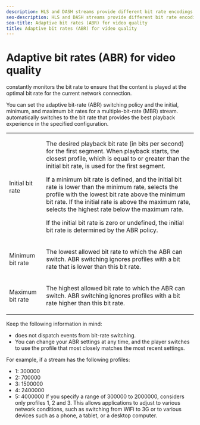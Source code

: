 ```yaml
---
description: HLS and DASH streams provide different bit rate encodings (profiles) for the same short burst of video. can select the quality level for each burst based on the available bandwidth.
seo-description: HLS and DASH streams provide different bit rate encodings (profiles) for the same short burst of video. can select the quality level for each burst based on the available bandwidth.
seo-title: Adaptive bit rates (ABR) for video quality
title: Adaptive bit rates (ABR) for video quality
---
```


# Adaptive bit rates (ABR) for video quality

constantly monitors the bit rate to ensure that the content is played at the optimal bit rate for the current network connection.

You can set the adaptive bit-rate (ABR) switching policy and the initial, minimum, and maximum bit rates for a multiple-bit-rate (MBR) stream.  automatically switches to the bit rate that provides the best playback experience in the specified configuration.

<table id="table_AF838E082235406AA359BF1C1A77F85F"> 
 <tgroup cols="2">
  <colspec colname="col01" colnum="1" colwidth="1.00*" />
  <colspec colnum="2" colname="col2" colwidth="3.45*" /> 
  <tbody> 
   <tr> 
    <td colname="col01">Initial bit rate </td> 
    <td colname="col2"> <p>The desired playback bit rate (in bits per second) for the first segment. When playback starts, the closest profile, which is equal to or greater than the initial bit rate, is used for the first segment. </p> <p> If a minimum bit rate is defined, and the initial bit rate is lower than the minimum rate, 
      <ph conkeyref="phrases/primetime-sdk-name" /> selects the profile with the lowest bit rate above the minimum bit rate. If the initial rate is above the maximum rate, 
      <ph conkeyref="phrases/primetime-sdk-name" /> selects the highest rate below the maximum rate. </p> <p>If the initial bit rate is zero or undefined, the initial bit rate is determined by the ABR policy. </p> </td> 
   </tr> 
   <tr> 
    <td colname="col01">Minimum bit rate </td> 
    <td colname="col2"> <p>The lowest allowed bit rate to which the ABR can switch. ABR switching ignores profiles with a bit rate that is lower than this bit rate. </p> </td> 
   </tr> 
   <tr> 
    <td colname="col01">Maximum bit rate </td> 
    <td colname="col2"> <p>The highest allowed bit rate to which the ABR can switch. ABR switching ignores profiles with a bit rate higher than this bit rate. </p> </td> 
   </tr> 
  </tbody> 
 </tgroup> 
</table>

Keep the following information in mind:
* does not dispatch events from bit-rate switching.
* You can change your ABR settings at any time, and the player switches to use the profile that most closely matches the most recent settings.

For example, if a stream has the following profiles:
* 1: 300000
* 2: 700000
* 3: 1500000
* 4: 2400000
* 5: 4000000
If you specify a range of 300000 to 2000000, considers only profiles 1, 2 and 3. This allows applications to adjust to various network conditions, such as switching from WiFi to 3G or to various devices such as a phone, a tablet, or a desktop computer.


